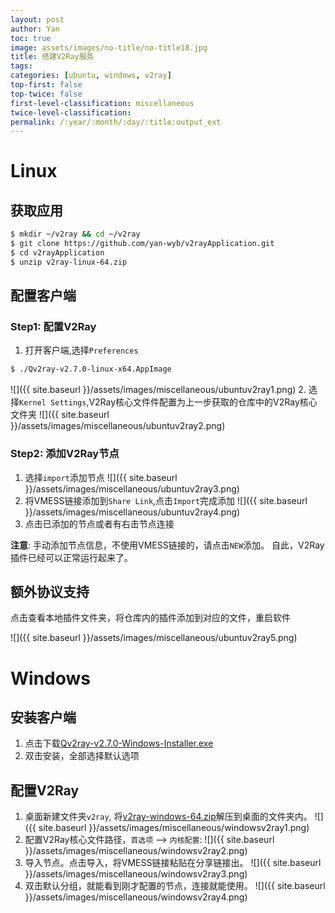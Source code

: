 ```yaml
---
layout: post
author: Yan 
toc: true
image: assets/images/no-title/no-title18.jpg
title: 搭建V2Ray服务
tags:
categories: [ubuntu, windows, v2ray]
top-first: false
top-twice: false
first-level-classification: miscellaneous
twice-level-classification:
permalink: /:year/:month/:day/:title:output_ext
---
```



# Linux

## 获取应用

```sh
$ mkdir ~/v2ray && cd ~/v2ray
$ git clone https://github.com/yan-wyb/v2rayApplication.git
$ cd v2rayApplication
$ unzip v2ray-linux-64.zip
```

## 配置客户端

### Step1: 配置V2Ray

1. 打开客户端,选择`Preferences`
```sh
$ ./Qv2ray-v2.7.0-linux-x64.AppImage
```
![]({{ site.baseurl }}/assets/images/miscellaneous/ubuntuv2ray1.png)
2. 选择`Kernel Settings`,V2Ray核心文件件配置为上一步获取的仓库中的V2Ray核心文件夹
![]({{ site.baseurl }}/assets/images/miscellaneous/ubuntuv2ray2.png)

### Step2: 添加V2Ray节点

1. 选择`import`添加节点
![]({{ site.baseurl }}/assets/images/miscellaneous/ubuntuv2ray3.png)
2. 将VMESS链接添加到`Share Link`,点击`Import`完成添加
![]({{ site.baseurl }}/assets/images/miscellaneous/ubuntuv2ray4.png)
3. 点击已添加的节点或者有右击节点连接

**注意**: 手动添加节点信息，不使用VMESS链接的，请点击`NEW`添加。
自此，V2Ray插件已经可以正常运行起来了。

## 额外协议支持

点击查看本地插件文件夹，将仓库内的插件添加到对应的文件，重启软件

![]({{ site.baseurl }}/assets/images/miscellaneous/ubuntuv2ray5.png)


# Windows

## 安装客户端

1. 点击下载[Qv2ray-v2.7.0-Windows-Installer.exe](https://github.com/yan-wyb/v2rayApplication/raw/master/windows/Qv2ray-v2.7.0-Windows-Installer.exe)
2. 双击安装，全部选择默认选项

## 配置V2Ray

1. 桌面新建文件夹`v2ray`, 将[v2ray-windows-64.zip](https://github.com/yan-wyb/v2rayApplication/raw/master/windows/v2ray-windows-64.zip)解压到桌面的文件夹内。
![]({{ site.baseurl }}/assets/images/miscellaneous/windowsv2ray1.png)
2. 配置V2Ray核心文件路径，`首选项` --> `内核配置`:
![]({{ site.baseurl }}/assets/images/miscellaneous/windowsv2ray2.png)
3. 导入节点。点击导入，将VMESS链接粘贴在分享链接出。
![]({{ site.baseurl }}/assets/images/miscellaneous/windowsv2ray3.png)
4. 双击默认分组，就能看到刚才配置的节点，连接就能使用。
![]({{ site.baseurl }}/assets/images/miscellaneous/windowsv2ray4.png)


